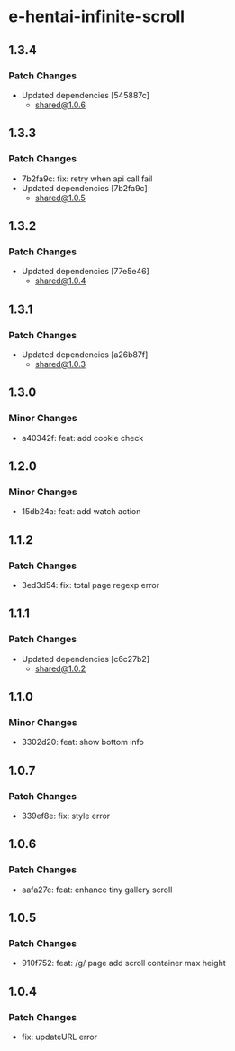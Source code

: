 # e-hentai-infinite-scroll

## 1.3.4

### Patch Changes

- Updated dependencies [545887c]
  - shared@1.0.6

## 1.3.3

### Patch Changes

- 7b2fa9c: fix: retry when api call fail
- Updated dependencies [7b2fa9c]
  - shared@1.0.5

## 1.3.2

### Patch Changes

- Updated dependencies [77e5e46]
  - shared@1.0.4

## 1.3.1

### Patch Changes

- Updated dependencies [a26b87f]
  - shared@1.0.3

## 1.3.0

### Minor Changes

- a40342f: feat: add cookie check

## 1.2.0

### Minor Changes

- 15db24a: feat: add watch action

## 1.1.2

### Patch Changes

- 3ed3d54: fix: total page regexp error

## 1.1.1

### Patch Changes

- Updated dependencies [c6c27b2]
  - shared@1.0.2

## 1.1.0

### Minor Changes

- 3302d20: feat: show bottom info

## 1.0.7

### Patch Changes

- 339ef8e: fix: style error

## 1.0.6

### Patch Changes

- aafa27e: feat: enhance tiny gallery scroll

## 1.0.5

### Patch Changes

- 910f752: feat: /g/ page add scroll container max height

## 1.0.4

### Patch Changes

- fix: updateURL error
